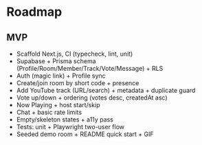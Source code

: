 # Roadmap

## MVP
- Scaffold Next.js, CI (typecheck, lint, unit)
- Supabase + Prisma schema (Profile/Room/Member/Track/Vote/Message) + RLS
- Auth (magic link) + Profile sync
- Create/join room by short code + presence
- Add YouTube track (URL/search) + metadata + duplicate guard
- Vote up/down + ordering (votes desc, createdAt asc)
- Now Playing + host start/skip
- Chat + basic rate limits
- Empty/skeleton states + a11y pass
- Tests: unit + Playwright two-user flow
- Seeded demo room + README quick start + GIF
